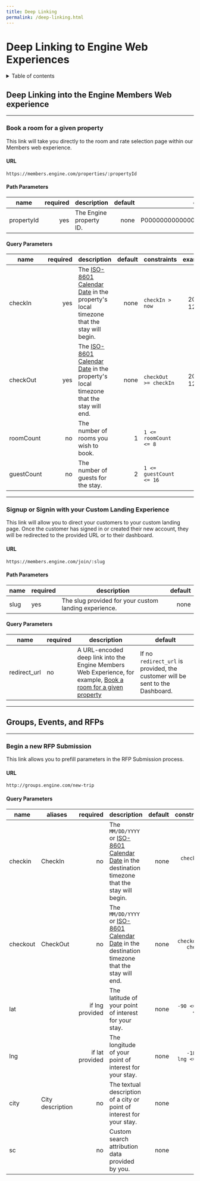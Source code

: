 ```yaml
---
title: Deep Linking
permalink: /deep-linking.html
---
```


<!-- markdownlint-disable-next-line MD025 -->
# Deep Linking to Engine Web Experiences

<!-- markdownlint-capture -->
<!-- markdownlint-disable MD033 -->
<details markdown="block">
  <summary>
    Table of contents
  </summary>
1. TOC
{:toc}
</details>
<!-- markdownlint-restore -->

## Deep Linking into the Engine Members Web experience

---

### Book a room for a given property

This link will take you directly to the room and rate selection page within our Members web experience.

<!-- markdownlint-disable-next-line MD033 -->
<h4><a name="book-a-room-for-a-given-property-url" />URL</h4>

`https://members.engine.com/properties/:propertyId`

<!-- markdownlint-disable-next-line MD033 -->
<h4><a name="book-a-room-for-a-given-property-path-parameters" />Path Parameters</h4>

| name       | required | description             | default |              example |
|------------|---------:|-------------------------|--------:|---------------------:|
| propertyId |      yes | The Engine property ID. |    none | P0000000000000102095 |

<!-- markdownlint-disable-next-line MD033 -->
<h4><a name="book-a-room-for-a-given-property-query-parameters" />Query Parameters</h4>

| name       | required | description                                                                             | default | constraints             |    example |
|------------|---------:|-----------------------------------------------------------------------------------------|--------:|-------------------------|-----------:|
| checkIn    |      yes | The [ISO-8601 Calendar Date] in the property's local timezone that the stay will begin. |    none | `checkIn > now`         | 2024-12-25 |
| checkOut   |      yes | The [ISO-8601 Calendar Date] in the property's local timezone that the stay will end.   |    none | `checkOut >= checkIn`   | 2024-12-27 |
| roomCount  |       no | The number of rooms you wish to book.                                                   |       1 | `1 <= roomCount <= 8`   |          2 |
| guestCount |       no | The number of guests for the stay.                                                      |       2 | `1 <= guestCount <= 16` |          4 |

---

### Signup or Signin with your Custom Landing Experience

This link will allow you to direct your customers to your custom landing page.
Once the customer has signed in or created their new account, they will be redirected to the provided URL or to their dashboard.

<!-- markdownlint-disable-next-line MD033 -->
<h4><a name="signup-or-signin-with-your-custom-landing-experience-url" />URL</h4>

`https://members.engine.com/join/:slug`

<!-- markdownlint-disable-next-line MD033 -->
<h4><a name="signup-or-signin-with-your-custom-landing-experience-path-parameters" />Path Parameters</h4>

| name | required | description                                           | default |
|------|----------|-------------------------------------------------------|--------:|
| slug | yes      | The slug provided for your custom landing experience. |    none |

<!-- markdownlint-disable-next-line MD033 -->
<h4><a name="signup-or-signin-with-your-custom-landing-experience-query-parameters" />Query Parameters</h4>

| name         | required | description                                                                                                                                        | default                                                                       |
|--------------|----------|----------------------------------------------------------------------------------------------------------------------------------------------------|-------------------------------------------------------------------------------|
| redirect_url | no       | A URL-encoded deep link into the Engine Members Web Experience, for example, [Book a room for a given property](#book-a-room-for-a-given-property) | If no `redirect_url` is provided, the customer will be sent to the Dashboard. |

---

## Groups, Events, and RFPs

---

### Begin a new RFP Submission

This link allows you to prefill parameters in the RFP Submission process.

<!-- markdownlint-disable-next-line MD033 -->
<h4><a name="begin-a-new-rfp-url" />URL</h4>

`http://groups.engine.com/new-trip`

<!-- markdownlint-disable-next-line MD033 -->
<h4><a name="begin-a-new-rfp-query-parameters" />Query Parameters</h4>

<!-- markdownlint-capture -->
<!-- markdownlint-disable MD033 -->

| name     | aliases               |        required | description                                                                                        | default |          constraints |                                example |
|----------|-----------------------|----------------:|----------------------------------------------------------------------------------------------------|--------:|---------------------:|---------------------------------------:|
| checkin  | CheckIn               |              no | The `MM/DD/YYYY` or [ISO-8601 Calendar Date] in the destination timezone that the stay will begin. |    none |      `checkin > now` |              12/24/2024<br/>2024-12-24 |
| checkout | CheckOut              |              no | The `MM/DD/YYYY` or [ISO-8601 Calendar Date] in the destination timezone that the stay will end.   |    none | `checkout > checkin` |              12/27/2024<br/>2024-12-27 |
| lat      |                       | if lng provided | The latitude of your point of interest for your stay.                                              |    none |   `-90 <= lat <= 90` |                        30.379014215153 |
| lng      |                       | if lat provided | The longitude of your point of interest for your stay.                                             |    none | `-180 <= lng <= 180` |                       -97.740766025294 |
| city     | City<br/>description  |              no | The textual description of a city or point of interest for your stay.                              |    none |                      | Austin, TX<br/>New Jersey, USA<br/>NYC |
| sc       |                       |              no | Custom search attribution data provided by you.                                                    |    none |                      |                 (Any short text value) |

<!-- markdownlint-restore -->

[ISO-8601 Calendar Date]: https://en.wikipedia.org/wiki/ISO_8601#Calendar_dates
